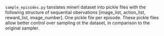 `sample_episodes.py` tanslates minerl dataset into pickle files with the following structure of sequential obervations [image_list, action_list, reward_list, image_number]. One pickle file per episode. These pickle files allow better control over sampling ot the dataset, in comparison to the original sampler. 
